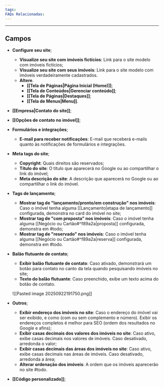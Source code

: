 ```yaml
---
tags:
FAQs Relacionadas:
---
```

---
## Campos
 
- **Configure seu site**;
	- **Visualize seu site com imóveis fictícios**: Link para o site modelo com imóveis fictícios;
	- **Visualize seu site com seus imóveis**: Link para o site modelo com imóveis verdadeiramente cadastrados.
	- **Altere**.
		- **[[Tela de Páginas|Página Inicial (Home)]]**;
		- **[[Tela de Conteúdos|Gerenciar conteúdo]]**;
		- **[[Tela de Páginas|Destaques]]**;
		- **[[Tela de Menus|Menu]]**.
- **[[Empresa|Contato do site]]**;
- **[[Opções de contato no imóvel]]**;
- **Formulários e integrações**;
	- **E-mail para receber notificações**: E-mail que receberá e-mails quanto às notificações de formulários e integrações.
- **Meta tags do site**;
	- **Copyright**: Quais direitos são reservados;
	- **Título do site**: O título que aparecerá no Google ou ao compartilhar o link do imóvel;
	- **Meta descrição do site**: A descrição que aparecerá no Google ou ao compartilhar o link do imóvel.
- **Tags de lançamento**;
	- **Mostrar tag de "lançamento/pronto/em construção" nos imóveis**: Caso o imóvel tenha alguma [[Lançamento|etapa de lançamento]] configurada, demonstra no card do imóvel no site;
	- **Mostrar tag de "com proposta" nos imóveis**: Caso o imóvel tenha alguma [[Negócio ou Cartão#^f89a2a|proposta]] configurada, demonstra em #todo;
	- **Mostrar tag de "reservado" nos imóveis**: Caso o imóvel tenha alguma [[Negócio ou Cartão#^f89a2a|reserva]] configurada, demonstra em #todo.
- **Balão flutuante de contato**;
	- **Exibir balão flutuante de contato**: Caso ativado, demonstrará um botão para contato no canto da tela quando pesquisando imóveis no site;
	- **Texto do balão flutuante**: Caso preenchido, exibe um texto acima do botão de contato.
	
	![[Pasted image 20250922191750.png]]

- **Outros**;
	- **Exibir endereço dos imóveis no site**: Caso o endereço do imóvel vai ser exibido, e como (com ou sem complemento e número). Exibir os endereços completos é melhor para SEO (ordem dos resultados no Google e afins);
	- **Exibir casas decimais dos valores dos imóveis no site**: Caso ativo, exibe casas decimais nos valores de imóveis. Caso desativado, arredonda o valor;
	- **Exibir casas decimais das áreas dos imóveis no site**: Caso ativo, exibe casas decimais nas áreas de imóveis. Caso desativado, arredonda a área;
	- **Alterar ordenação dos imóveis**: A ordem que os imóveis aparecerão no site #todo.
- **[[Código personalizado]]**;